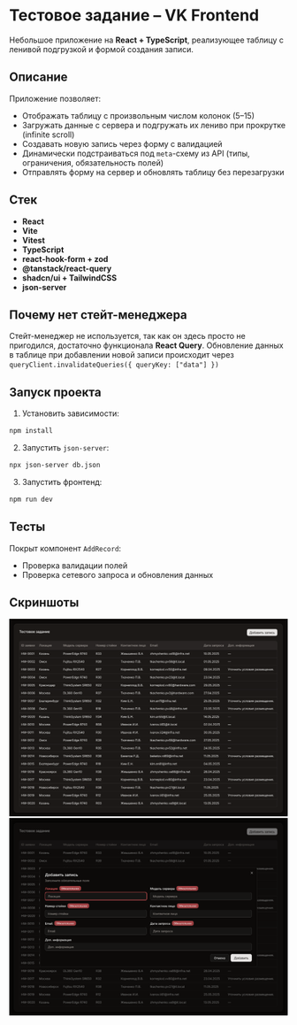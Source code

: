 # Тестовое задание – VK Frontend

Небольшое приложение на **React + TypeScript**, реализующее таблицу с ленивой подгрузкой и формой создания записи.

## Описание

Приложение позволяет:

- Отображать таблицу с произвольным числом колонок (5–15)
- Загружать данные с сервера и подгружать их лениво при прокрутке (infinite scroll)
- Создавать новую запись через форму с валидацией
- Динамически подстраиваться под `meta`-схему из API (типы, ограничения, обязательность полей)
- Отправлять форму на сервер и обновлять таблицу без перезагрузки

## Стек

- **React**
- **Vite**
- **Vitest**
- **TypeScript** 
- **react-hook-form + zod**
- **@tanstack/react-query** 
- **shadcn/ui + TailwindCSS** 
- **json-server** 

## Почему нет стейт-менеджера

Cтейт-менеджер не используется, так как он здесь просто не пригодился, достаточно функционала **React Query**. Обновление данных в таблице при добавлении новой записи происходит через `queryClient.invalidateQueries({ queryKey: ["data"] })`

## Запуск проекта

1. Установить зависимости:

```bash
npm install
```

2. Запустить `json-server`:

```bash
npx json-server db.json
```

3. Запустить фронтенд:

```bash
npm run dev
```

## Тесты

Покрыт компонент `AddRecord`:

- Проверка валидации полей
- Проверка сетевого запроса и обновления данных

## Скриншоты
![изображение](img/image.png)
![изображение](img/image2.png)
